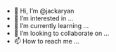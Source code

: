 - 👋 Hi, I’m @jackaryan
- 👀 I’m interested in ...
- 🌱 I’m currently learning ...
- 💞️ I’m looking to collaborate on ...
- 📫 How to reach me ...

<!---
jackaryan/jackaryan is a ✨ special ✨ repository because its `README.md` (this file) appears on your GitHub profile.
You can click the Preview link to take a look at your changes.
--->
